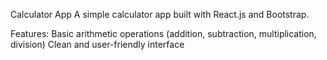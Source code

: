 Calculator App
A simple calculator app built with React.js and Bootstrap.

Features:
Basic arithmetic operations (addition, subtraction, multiplication, division)
Clean and user-friendly interface
